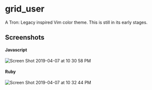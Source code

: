 # grid_user

A Tron: Legacy inspired Vim color theme. This is still in its early stages.

## Screenshots
#### Javascript
![Screen Shot 2019-04-07 at 10 30 58 PM](https://user-images.githubusercontent.com/626628/55700622-da07a500-5984-11e9-8b5f-8db22a8c4b9e.png)

#### Ruby
![Screen Shot 2019-04-07 at 10 32 44 PM](https://user-images.githubusercontent.com/626628/55700690-1804c900-5985-11e9-9bf2-57bf228f3dbb.png)
